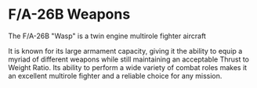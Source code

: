 # F/A-26B Weapons

The F/A-26B "Wasp" is a twin engine multirole fighter aircraft

It is known for its large armament capacity, giving it the ability to equip a myriad of different weapons while still maintaining an acceptable Thrust to Weight Ratio. Its ability to perform a wide variety of combat roles makes it an excellent multirole fighter and a reliable choice for any mission.
